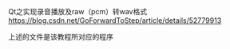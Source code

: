 Qt之实现录音播放及raw（pcm）转wav格式 https://blog.csdn.net/GoForwardToStep/article/details/52779913

上述的文件是该教程所对应的程序
